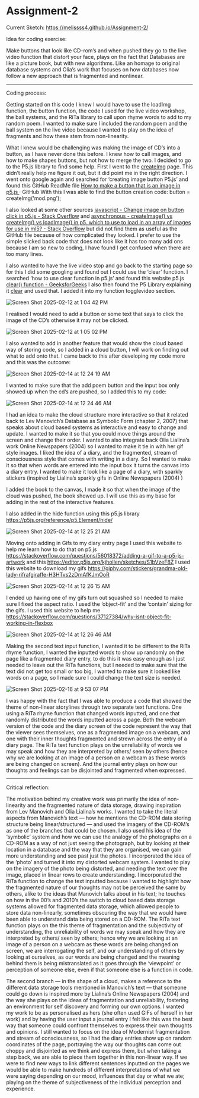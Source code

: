 # Assignment-2

Current Sketch: [https://melissss4.github.io/Assignment-2/ ](https://melissss4.github.io/Assignment-2/) 


Idea for coding exercise:

Make buttons that look like CD-rom’s and when pushed they go to the live video function that distort your face, plays on the fact that Databases are like a picture book, but with new algorithms. Like an homage to original database systems and Olia’s work that focuses on how databases now follow a new approach that is fragmented and nonlinear. 


__________________


Coding process:


Getting started on this code I knew I would have to use the loadImg function, the button function, the code I used for the live video workshop, the ball systems, and the RiTa library to call upon rhyme words to add to my random poem. I wanted to make sure I included the random poem and the ball system on the live video because I wanted to play on the idea of fragments and how these stem from non-linearity. 

What I knew would be challenging was making the image of CD’s into a button, as I have never done this before. I knew how to call images, and how to make shapes buttons, but not how to merge the two. I decided to go to the P5.js library to find some help. First I went to the [createImg](https://p5js.org/reference/p5/createImg/) page. 
This didn’t really help me figure it out, but it did  point me in the right direction. I went onto google again and searched for ‘creating image button P5.js’ and found this GitHub ReadMe file [How to make a button that is an image in p5.js ](https://gist.github.com/lizzybrooks/54045563e4e8321718cc40297db999f9)· GitHub 
With this I was able to find the button creation code: button = createImg('mod.png'); 

I also looked at some other sources [javascript - Change image on button click in p5.js - Stack Overflow](https://stackoverflow.com/questions/58678735/change-image-on-button-click-in-p5-js) and [asynchronous - createImage() vs createImg() vs loadImage() in p5. which to use to load in an array of images for use in ml5? - Stack Overflow](https://stackoverflow.com/questions/54032098/createimage-vs-createimg-vs-loadimage-in-p5-which-to-use-to-load-in-an-ar)  but did not find them as useful as the GitHub file because of how complicated they looked. I prefer to use the simple slicked back code that does not look like it has too many add ons because I am so new to coding, I have found I get confused when there are too many lines.

I also wanted to have the live video stop and go back to the starting page so for this I did some googling and found out I could use the ‘clear’ function. I searched ‘how to use clear function in p5.js’ and found this website p5.js [clear() function - GeeksforGeeks](https://www.geeksforgeeks.org/p5-js-clear-function/) I also then found the P5 Library explaining it [clear](https://p5js.org/reference/p5/clear/) and used that. I added it into my function togglevideo section. 

![Screen Shot 2025-02-12 at 1 04 42 PM](https://github.com/user-attachments/assets/abfd2253-454b-4aaf-a69a-0e6dd5515b54)



I realised I would need to add a button or some text that says to click the image of the CD’s otherwise it may not be clicked. 

![Screen Shot 2025-02-12 at 1 05 02 PM](https://github.com/user-attachments/assets/1c697935-0288-40bc-8932-94106a138afd)



I also wanted to add in another feature that would show the cloud based way of storing code, so I added in a cloud button, I will work on finding out what to add onto that. 
I came back to this after developing my code more and this was the outcome:


![Screen Shot 2025-02-14 at 12 24 19 AM](https://github.com/user-attachments/assets/17693845-702c-4f21-901d-46e79930286d)


I wanted to make sure that the add poem button and the input box only showed up when the cd’s are pushed, so I added this to my code:


![Screen Shot 2025-02-14 at 12 24 46 AM](https://github.com/user-attachments/assets/ff54ec94-ecb2-4e39-b6d7-d35eba65df1e)


 I had an idea to make the cloud structure more interactive so that it related back to Lev Manovich’s Database as Symbolic Form (chapter 2, 2007) that speaks about cloud based systems as interactive and easy to change and update. I wanted to make it so that you could move things around the screen and change their order. I wanted to also integrate back Olia Lialina’s work Online Newspapers (2004) so I wanted to make it tie in with her gif style images. I liked the idea of a diary, and the fragmented, stream of consciousness style that comes with writing in a diary. So I wanted to make it so that when words are entered into the input box it turns the canvas into a diary entry. I wanted to make it look like a page of a diary, with sparkly stickers (inspired by Lialina’s sparkly gifs in Online Newspapers (2004) )

I added the book to the canvas, I made it so that when the image of the cloud was pushed, the book showed up. I will use this as my base for adding in the rest of the interactive features. 

I also added in the hide function using this p5.js library https://p5js.org/reference/p5.Element/hide/

![Screen Shot 2025-02-14 at 12 25 21 AM](https://github.com/user-attachments/assets/920a4d94-f34b-4847-b9cd-f61686303958)


Moving onto adding in Gifs to my diary entry page I used this website to help me learn how to do that on p5.js https://stackoverflow.com/questions/56018372/adding-a-gif-to-a-p5-js-artwork and this https://editor.p5js.org/kjhollen/sketches/S1bVzeF8Z I used this website to download my gifs https://giphy.com/stickers/grandma-old-lady-rifrafgiraffe-H3HTvs2zDmAfKJmOoR


![Screen Shot 2025-02-14 at 12 26 15 AM](https://github.com/user-attachments/assets/73fc10a2-1394-4d51-bb3f-51b96f7146cd)


I ended up having one of my gifs turn out squashed so I needed to make sure I fixed the aspect ratio. I used the ‘object-fit’ and the ‘contain’ sizing for the gifs. I used this website to help me https://stackoverflow.com/questions/37127384/why-isnt-object-fit-working-in-flexbox

![Screen Shot 2025-02-14 at 12 26 46 AM](https://github.com/user-attachments/assets/aa64e0d0-82f4-4498-99aa-502660ddd6b2)


Making the second text input function, I wanted it to be different to the RiTa rhyme function, I wanted the inputted words to show up randomly on the page like a fragmented diary entry, to do this it was easy enough as I just needed to leave out the RiTa functions, but I needed to make sure that the text did not get too small or too big, I wanted to make sure it looked like words on a page, so I made sure I could change the text size is needed. 


![Screen Shot 2025-02-16 at 9 53 07 PM](https://github.com/user-attachments/assets/651ab2cb-8d70-4af9-86d9-1ae5b36c4fde)


I was happy with the fact that I was able to produce a code that showed the theme of non-linear storylines through two separate text functions. One using a RiTa rhyme function that changed words inputted, and one that randomly distributed the words inputted across a page. Both the webcam version of the code and the diary screen of the code represent the way that the viewer sees themselves, one as a fragmented image on a webcam, and one with their inner thoughts fragmented and strewn across the entry of a diary page. The RiTa text function plays on the unreliability of words we may speak and how they are interpreted by others/ seen by others (hence why we are looking at an image of a person on a webcam as these words are being changed on screen). And the journal entry plays on how our thoughts and feelings can be disjointed and fragmented when expressed. 





_______________________________

Critical reflection: 


The motivation behind my creative work was primarily the idea of non-linearity and the fragmented nature of data storage, drawing inspiration from Lev Manovich and Olia Lialina’s works. I wanted to take the literal aspects from Manovich’s text — how he mentions the CD-ROM data storing structure being linear/structured — and used the imagery of the CD-ROM’s as one of the branches that could be chosen. I also used his idea of the ‘symbolic’ system and how we can use the analogy of the photographs on a CD-ROM as a way of not just seeing the photograph, but by looking at their location in a database and the way that they are organised, we can gain more understanding and see past just the photos. I incorporated the idea of the ‘photo’ and turned it into my distorted webcam system. I wanted to play on the imagery of the photo being distorted, and needing the text over the image, placed in linear rows to create understanding.  I incorporated the RiTa function to change the text inputted because I wanted to highlight how the fragmented nature of our thoughts may not be perceived the same by others, alike to the ideas that Manovich talks about in his text; he touches on how in the 00’s and 2010’s the switch to cloud based data storage systems allowed for fragmented data storage, which allowed people to store data non-linearly, sometimes obscuring the way that we would have been able to understand data being stored on a CD-ROM. The RiTa text function plays on the this theme of fragmentation and the subjectivity of understanding, the unreliability of words we may speak and how they are interpreted by others/ seen by others; hence why we are looking at an image of a person on a webcam as these words are being changed on screen, we are interrogating the self, and our understanding of others by looking at ourselves, as our words are being changed and the meaning behind them is being mistranslated as it goes through the ‘viewpoint’ or perception of someone else, even if that someone else is a function in code. 

The second branch — in the shape of a cloud, makes a reference to the different data storage tools mentioned in Manovich’s text — that someone could go down is inspired more by Lialina’s Online Newspapers (2004) and the way she plays on the ideas of fragmentation and unreliability, fostering an environment for self discovery and forming our own options. I wanted my work to be as personalised as hers (she often used GIFs of herself in her work) and by having the user input a journal entry I felt like this was the best way that someone could confront themselves to express their own thoughts and opinions. I still wanted to focus on the idea of Modernist fragmentation and stream of consciousness, so I had the diary entries show up on random coordinates of the page, portraying the way our thoughts can come out choppy and disjointed as we think and express them, but when taking a step back, we are able to piece them together in this non-linear way. If we were to find new ways to link different sentences inputted on the pages we would be able to make hundreds of different interpretations of what we were saying depending on our mood, influences that day or what we ate; playing on the theme of subjectiveness of the individual perception and experience. 
